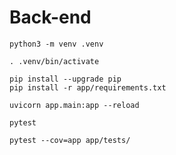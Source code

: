 # Back-end

    python3 -m venv .venv

    . .venv/bin/activate

    pip install --upgrade pip
    pip install -r app/requirements.txt

    uvicorn app.main:app --reload

    pytest

    pytest --cov=app app/tests/
